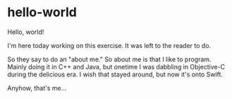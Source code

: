 # hello-world
Hello, world!

I'm here today working on this exercise.  It was left to the reader to do. 

So they say to do an "about me."  So about me is that I like to program.  Mainly doing it in C++ and Java, but onetime I was dabbling in Objective-C during the delicious era.  I wish that stayed around, but now it's onto Swift.

Anyhow, that's me...

